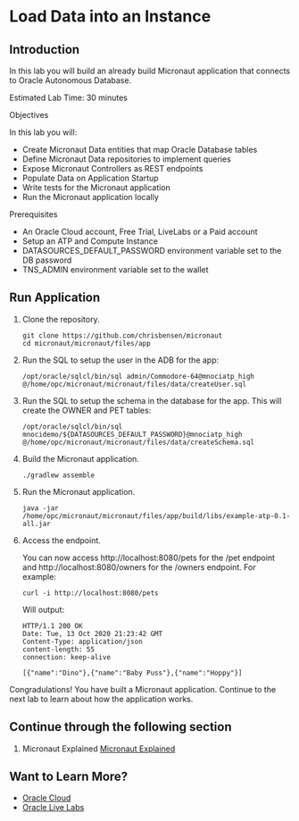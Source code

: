 # Load Data into an Instance

## Introduction

In this lab you will build an already build Micronaut application that connects to Oracle Autonomous Database.

Estimated Lab Time: 30 minutes

Objectives

In this lab you will:

   * Create Micronaut Data entities that map Oracle Database tables
   * Define Micronaut Data repositories to implement queries
   * Expose Micronaut Controllers as REST endpoints
   * Populate Data on Application Startup
   * Write tests for the Micronaut application
   * Run the Micronaut application locally

Prerequisites

   * An Oracle Cloud account, Free Trial, LiveLabs or a Paid account
   * Setup an ATP and Compute Instance
   * DATASOURCES_DEFAULT_PASSWORD environment variable set to the DB password
   * TNS_ADMIN environment variable set to the wallet

## Run Application

1. Clone the repository.
   ```
   git clone https://github.com/chrisbensen/micronaut
   cd micronaut/micronaut/files/app
   ```

1. Run the SQL to setup the user in the ADB for the app:
   ```
   /opt/oracle/sqlcl/bin/sql admin/Commodore-64@mnociatp_high @/home/opc/micronaut/micronaut/files/data/createUser.sql
   ```

1. Run the SQL to setup the schema in the database for the app. This will create the OWNER and PET tables:
   ```
   /opt/oracle/sqlcl/bin/sql mnocidemo/${DATASOURCES_DEFAULT_PASSWORD}@mnociatp_high @/home/opc/micronaut/micronaut/files/data/createSchema.sql
   ```

1. Build the Micronaut application.
   ```
   ./gradlew assemble
   ```

1. Run the Micronaut application.
   ```
   java -jar /home/opc/micronaut/micronaut/files/app/build/libs/example-atp-0.1-all.jar
   ```

1. Access the endpoint.

   You can now access http://localhost:8080/pets for the /pet endpoint and http://localhost:8080/owners for the /owners endpoint. For example:
   ```
   curl -i http://localhost:8080/pets
   ```

   Will output:
   ```
   HTTP/1.1 200 OK
   Date: Tue, 13 Oct 2020 21:23:42 GMT
   Content-Type: application/json
   content-length: 55
   connection: keep-alive

   [{"name":"Dino"},{"name":"Baby Puss"},{"name":"Hoppy"}]
   ```

Congradulations! You have built a Micronaut application. Continue to the next lab to learn about how the application works.

## Continue through the following section

1. Micronaut Explained [Micronaut Explained](micronaut_exlained.md)

## Want to Learn More?

* [Oracle Cloud](http://www.oracle.com/cloud/free)
* [Oracle Live Labs](https://oracle.github.io/learning-library/developer-library/)
